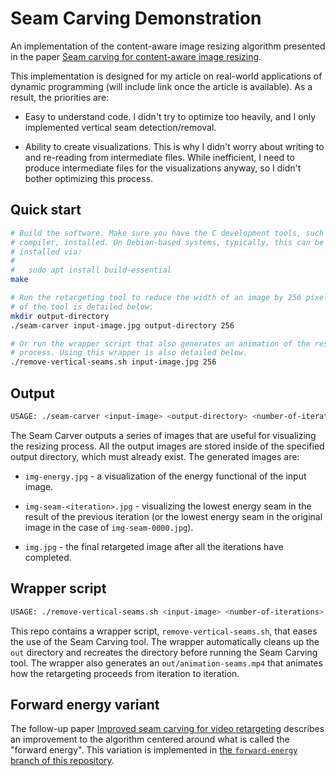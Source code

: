 Seam Carving Demonstration
==========================

An implementation of the content-aware image resizing algorithm presented in the paper [Seam carving for content-aware image resizing](https://dl.acm.org/citation.cfm?id=1276390).

This implementation is designed for my article on real-world applications of dynamic programming (will include link once the article is available). As a result, the priorities are:

- Easy to understand code. I didn't try to optimize too heavily, and I only implemented vertical seam detection/removal.

- Ability to create visualizations. This is why I didn't worry about writing to and re-reading from intermediate files. While inefficient, I need to produce intermediate files for the visualizations anyway, so I didn't bother optimizing this process.

Quick start
-----------

```sh
# Build the software. Make sure you have the C development tools, such as a
# compiler, installed. On Debian-based systems, typically, this can be
# installed via:
#
#   sudo apt install build-essential
make

# Run the retargeting tool to reduce the width of an image by 256 pixels. Usage
# of the tool is detailed below:
mkdir output-directory
./seam-carver input-image.jpg output-directory 256

# Or run the wrapper script that also generates an animation of the resizing
# process. Using this wrapper is also detailed below.
./remove-vertical-seams.sh input-image.jpg 256
```

Output
------

```sh
USAGE: ./seam-carver <input-image> <output-directory> <number-of-iterations>
```

The Seam Carver outputs a series of images that are useful for visualizing the resizing process. All the output images are stored inside of the specified output directory, which must already exist. The generated images are:

- `img-energy.jpg` - a visualization of the energy functional of the input image.
- `img-seam-<iteration>.jpg` - visualizing the lowest energy seam in the result of the previous iteration (or the lowest energy seam in the original image in the case of `img-seam-0000.jpg`).

- `img.jpg` - the final retargeted image after all the iterations have completed.

Wrapper script
--------------

```sh
USAGE: ./remove-vertical-seams.sh <input-image> <number-of-iterations>
```

This repo contains a wrapper script, `remove-vertical-seams.sh`, that eases the use of the Seam Carving tool. The wrapper automatically cleans up the `out` directory and recreates the directory before running the Seam Carving tool. The wrapper also generates an `out/animation-seams.mp4` that animates how the retargeting proceeds from iteration to iteration.

Forward energy variant
----------------------

The follow-up paper [Improved seam carving for video retargeting](https://dl.acm.org/citation.cfm?id=1360615) describes an improvement to the algorithm centered around what is called the "forward energy". This variation is implemented in [the `forward-energy` branch of this repository](https://github.com/avik-das/seam-carver/tree/forward-energy).
